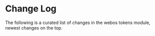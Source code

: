 # Change Log

The following is a curated list of changes in the webos tokens module, newest changes on the top.
